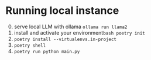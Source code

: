 # Running local instance
0. serve local LLM with ollama ```ollama run llama2```
1. install and activate your environment```bash poetry init```
2. ```poetry install --virtualenvs.in-project```
3. ```poetry shell```
4. ```poetry run python main.py```


